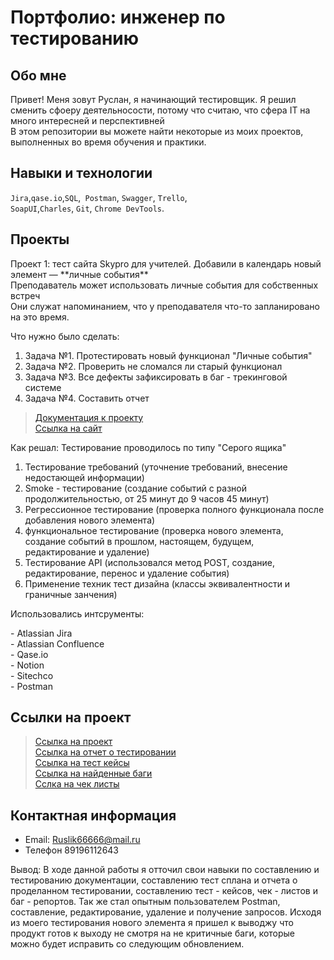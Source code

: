 # Портфолио: инженер по тестированию

## Обо мне 

Привет! Меня зовут Руслан, я начинающий тестировщик. Я решил сменить сфоеру деятельносости, потому что считаю, что сфера IT на много интересней и перспективней <br>
В этом репозитории вы можете найти некоторые из моих проектов, выполненных во время обучения и практики.<br>

## Навыки и технологии

``Jira``,``qase.io``,``SQL``,`` Postman``, ``Swagger``, ``Trello``, <br>
``SoapUI``,``Charles``, ``Git``, ``Chrome DevTools``.

## Проекты

<p>Проект 1: тест сайта Skypro для учителей. Добавили в календарь новый элемент — **личные события**<br>
Преподаватель может использовать личные события для собственных встреч<br>
Они служат напоминанием, что у преподавателя что-то запланировано на это время.</p>
<p>Что нужно было сделать:</p>
<ol>
  <li>Задача №1. Протестировать новый функционал "Личные события"</li>
  <li>Задача №2. Проверить не сломался ли старый функционал</li>
  <li>Задача №3. Все дефекты зафиксировать в баг - трекинговой системе</li>
  <li>Задача №4. Составить отчет</li>
</ol>

> <a href="https://skyengpublic.notion.site/6746e543d02c43879de0057cafe196b0">Документация к проекту</a><br>
> <a href="Skyeng.ru">Ссылка на сайт</a>

<p>Как решал: Тестирование проводилось по типу "Серого ящика"</p>
<ol>   
  <li> Тестирование требований (уточнение требований, внесение недостающей информации)</li>
  <li> Smoke - тестирование (создание событий с разной продолжительностью, от 25 минут до 9 часов 45 минут)</li>
  <li> Регрессионное тестирование (проверка полного функционала после добавления нового элемента)</li>
  <li> функциональное тестирование (проверка нового элемента, создание событий в прошлом, настоящем, будущем, редактирование и удаление)</li>
  <li> Тестирование API (использовался метод POST, создание, редактирование, перенос и удаление события)</li>
  <li> Применение техник тест дизайна (классы эквивалентности и граничные занчения)</li></ol>
  <p> Использовались интсрументы:</p>
 - Atlassian Jira<br>
 - Atlassian Confluence<br>
 - Qase.io<br>
 - Notion<br>
 - Sitechco<br>
 - Postman
  
  ## Ссылки на проект

> <a href="https://ruslan-salikhov.atlassian.net/wiki/spaces/~63a89326082abdd71bb4a792/pages/2424833/1+2">Ссылка на проект</a><br>
> <a href="https://ruslan-salikhov.atlassian.net/wiki/spaces/~63a89326082abdd71bb4a792/pages/5308417">Ссылка на отчет о тестировании</a><br>
> <a href="https://app.qase.io/project/COURSEWORK">Ссылка на тест кейсы</a><br>
> <a href="https://ruslan-salikhov.atlassian.net/jira/software/c/projects/CW1/issues">Ссылка на найденные баги</a><br>
> <a href="https://chlist.sitechco.ru/project/40826/checklist">Сслка на чек листы<a/>

## Контактная информация
- Email: Ruslik66666@mail.ru
- Телефон 89196112643
<p>Вывод: В ходе данной работы я отточил свои навыки по составлению и тестированию документации, составлению тест сплана и отчета о проделанном тестировании, составлению тест - кейсов, чек - листов и баг - репортов. Так же стал опытным пользователем Postman, составление, редактирование, удаление и получение запросов. Исходя из моего тестирования нового элемента я пришел к выводжу что продукт готов к выходу не смотря на не критичные баги, которые можно будет исправить со следующим обновлением.<p>

